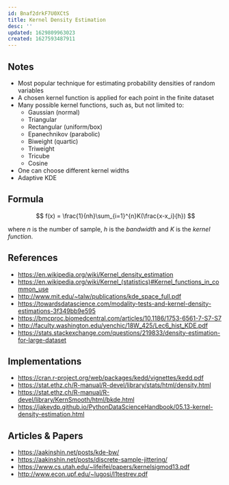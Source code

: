 ```yaml
---
id: Bnaf2drkF7U0XCtS
title: Kernel Density Estimation
desc: ''
updated: 1629809963023
created: 1627593487911
---
```


## Notes

- Most popular technique for estimating probability densities of random variables
- A chosen kernel function is applied for each point in the finite dataset
- Many possible kernel functions, such as, but not limited to:
  - Gaussian (normal)
  - Triangular
  - Rectangular (uniform/box)
  - Epanechnikov (parabolic)
  - Biweight (quartic)
  - Triweight
  - Tricube
  - Cosine
- One can choose different kernel widths
- Adaptive KDE

## Formula

$$
f(x) = \frac{1}{nh}\sum_{i=1}^{n}K(\frac{x-x_i}{h})
$$

where $n$ is the number of sample, $h$ is the *bandwidth* and $K$ is the *kernel function*.

## References

- https://en.wikipedia.org/wiki/Kernel_density_estimation
- https://en.wikipedia.org/wiki/Kernel_(statistics)#Kernel_functions_in_common_use
- http://www.mit.edu/~talw/publications/kde_space_full.pdf
- https://towardsdatascience.com/modality-tests-and-kernel-density-estimations-3f349bb9e595
- https://bmcproc.biomedcentral.com/articles/10.1186/1753-6561-7-S7-S7
- http://faculty.washington.edu/yenchic/18W_425/Lec6_hist_KDE.pdf
- https://stats.stackexchange.com/questions/219833/density-estimation-for-large-dataset

## Implementations

- https://cran.r-project.org/web/packages/kedd/vignettes/kedd.pdf
- https://stat.ethz.ch/R-manual/R-devel/library/stats/html/density.html
- https://stat.ethz.ch/R-manual/R-devel/library/KernSmooth/html/bkde.html
- https://jakevdp.github.io/PythonDataScienceHandbook/05.13-kernel-density-estimation.html

## Articles & Papers

- https://aakinshin.net/posts/kde-bw/
- https://aakinshin.net/posts/discrete-sample-jittering/
- https://www.cs.utah.edu/~lifeifei/papers/kernelsigmod13.pdf
- http://www.econ.upf.edu/~lugosi/l1testrev.pdf
